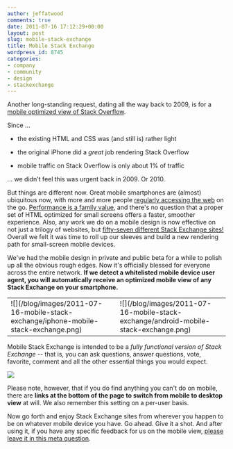 ```yaml
---
author: jeffatwood
comments: true
date: 2011-07-16 17:12:29+00:00
layout: post
slug: mobile-stack-exchange
title: Mobile Stack Exchange
wordpress_id: 8745
categories:
- company
- community
- design
- stackexchange
---
```


Another long-standing request, dating all the way back to 2009, is for a [mobile optimized view of Stack Overflow](http://meta.stackoverflow.com/questions/896/mobile-and-iphone-optimized-version-of-stack-overflow).
 
Since …





  * the existing HTML and CSS was (and still is) rather light

  * the original iPhone did a _great_ job rendering Stack Overflow

  * mobile traffic on Stack Overflow is only about 1% of traffic


… we didn't feel this was urgent back in 2009. Or 2010.

But things are different now. Great mobile smartphones are (almost) ubiquitous now, with more and more people [regularly accessing the web](http://www.campaignmonitor.com/blog/post/3495/the-rise-of-mobile-email/) on the go. [Performance is a family value](http://www.codinghorror.com/blog/2011/06/performance-is-a-feature.html), and there's no question that a proper set of HTML optimized for small screens offers a faster, smoother experience. Also, any work we do on a mobile design is now effective on not just a trilogy of websites, but [fifty-seven different Stack Exchange sites!](http://stackexchange.com/sites) Overall we felt it was time to roll up our sleeves and build a new rendering path for small-screen mobile devices.

We've had the mobile design in private and public beta for a while to polish up all the obvious rough edges. Now it's officially blessed for everyone across the entire network. **If we detect a whitelisted mobile device user agent, you will automatically receive an optimized mobile view of any Stack Exchange on your smartphone.**

<table >
<tr >

<td valign="top" >![](/blog/images/2011-07-16-mobile-stack-exchange/iphone-mobile-stack-exchange.png)
</td>

<td valign="top" >![](/blog/images/2011-07-16-mobile-stack-exchange/android-mobile-stack-exchange.png)
</td>
</tr>
</table>

Mobile Stack Exchange is intended to be a _fully functional version of Stack Exchange_ -- that is, you can ask questions, answer questions, vote, favorite, comment and all the other essential things you would expect.

![](/blog/images/2011-07-16-mobile-stack-exchange/windows-7-mobile-stack-exchange.png)

Please note, however, that if you do find anything you can't do on mobile, there are **links at the bottom of the page to switch from mobile to desktop view** at will. We also remember this setting on a per-user basis.

Now go forth and enjoy Stack Exchange sites from wherever you happen to be on whatever mobile device you have. Go ahead. Give it a shot. And after using it, if you have any specific feedback for us on the mobile view, [please leave it in this meta question](http://meta.stackoverflow.com/questions/98776/stack-exchange-mobile-launched).
